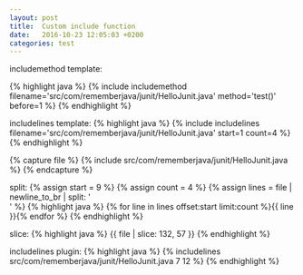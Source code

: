 ```yaml
---
layout: post
title:  Custom include function
date:   2016-10-23 12:05:03 +0200
categories: test
---
```


includemethod template:

{% highlight java %}
{% include includemethod filename='src/com/rememberjava/junit/HelloJunit.java' method='test()' before=1 %}
{% endhighlight %}

includelines template:
{% highlight java %}
{% include includelines filename='src/com/rememberjava/junit/HelloJunit.java' start=1 count=4 %}
{% endhighlight %}


{% capture file %}
    {% include src/com/rememberjava/junit/HelloJunit.java %}
{% endcapture %}

split: 
{% assign start = 9 %}
{% assign count = 4 %}
{% assign lines = file | newline_to_br | split: '<br />' %}
{% highlight java %}
    {% for line in lines offset:start limit:count %}{{ line }}{% endfor %}
{% endhighlight %}

slice:
{% highlight java %}
    {{ file | slice: 132, 57 }}
{% endhighlight %}

includelines plugin: 
{% highlight java %}
    {% includelines src/com/rememberjava/junit/HelloJunit.java 7 12 %}
{% endhighlight %}


